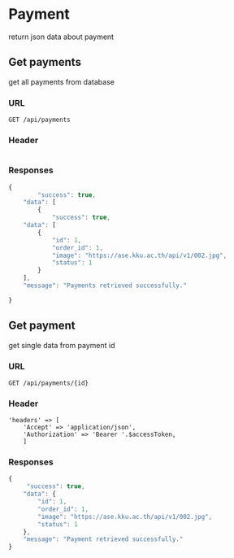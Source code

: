 # Payment

return json data about payment

## Get payments

get all payments from database

### URL

```http
GET /api/payments
```

### Header

```

```

### Responses

```javascript
{
        "success": true,
    "data": [
        {
            "success": true,
    "data": [
        {
            "id": 1,
            "order_id": 1,
            "image": "https://ase.kku.ac.th/api/v1/002.jpg",
            "status": 1
        }
    ],
    "message": "Payments retrieved successfully."

}
```

## Get payment

get single data from payment id

### URL

```http
GET /api/payments/{id}
```

### Header

```
'headers' => [
    'Accept' => 'application/json',
    'Authorization' => 'Bearer '.$accessToken,
    ]
```

### Responses

```javascript
{
     "success": true,
    "data": {
        "id": 1,
        "order_id": 1,
        "image": "https://ase.kku.ac.th/api/v1/002.jpg",
        "status": 1
    },
    "message": "Payment retrieved successfully."
}
```
